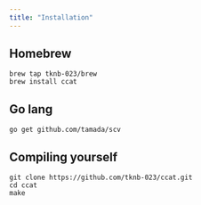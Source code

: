 ```yaml
---
title: "Installation"
---
```


## Homebrew

```shell
brew tap tknb-023/brew
brew install ccat
```

## Go lang

```shell
go get github.com/tamada/scv
```

## Compiling yourself

```shell
git clone https://github.com/tknb-023/ccat.git
cd ccat
make
```